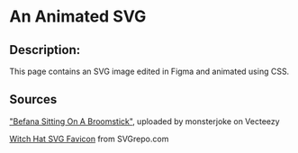 # An Animated SVG

## Description:

This page contains an SVG image edited in Figma and animated using CSS.

## Sources

["Befana Sitting On A Broomstick"](https://www.vecteezy.com/vector-art/153164-befana-stting-on-a-broomstick-vector-illustration), uploaded by monsterjoke on Vecteezy

[Witch Hat SVG Favicon](https://www.svgrepo.com/svg/12345/witch-hat) from SVGrepo.com
